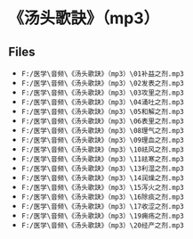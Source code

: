 # 《汤头歌訣》（mp3）

## Files

- `F:/医学\音频\《汤头歌訣》（mp3）\01补益之剂.mp3`
- `F:/医学\音频\《汤头歌訣》（mp3）\02发表之剂.mp3`
- `F:/医学\音频\《汤头歌訣》（mp3）\03攻里之剂.mp3`
- `F:/医学\音频\《汤头歌訣》（mp3）\04涌吐之剂.mp3`
- `F:/医学\音频\《汤头歌訣》（mp3）\05和解之剂.mp3`
- `F:/医学\音频\《汤头歌訣》（mp3）\06表里之剂.mp3`
- `F:/医学\音频\《汤头歌訣》（mp3）\08理气之剂.mp3`
- `F:/医学\音频\《汤头歌訣》（mp3）\09理血之剂.mp3`
- `F:/医学\音频\《汤头歌訣》（mp3）\10祛风之剂.mp3`
- `F:/医学\音频\《汤头歌訣》（mp3）\11祛寒之剂.mp3`
- `F:/医学\音频\《汤头歌訣》（mp3）\13利湿之剂.mp3`
- `F:/医学\音频\《汤头歌訣》（mp3）\14润燥之剂.mp3`
- `F:/医学\音频\《汤头歌訣》（mp3）\15泻火之剂.mp3`
- `F:/医学\音频\《汤头歌訣》（mp3）\16除痰之剂.mp3`
- `F:/医学\音频\《汤头歌訣》（mp3）\17收涩之剂.mp3`
- `F:/医学\音频\《汤头歌訣》（mp3）\19痈疡之剂.mp3`
- `F:/医学\音频\《汤头歌訣》（mp3）\20经产之剂.mp3`
